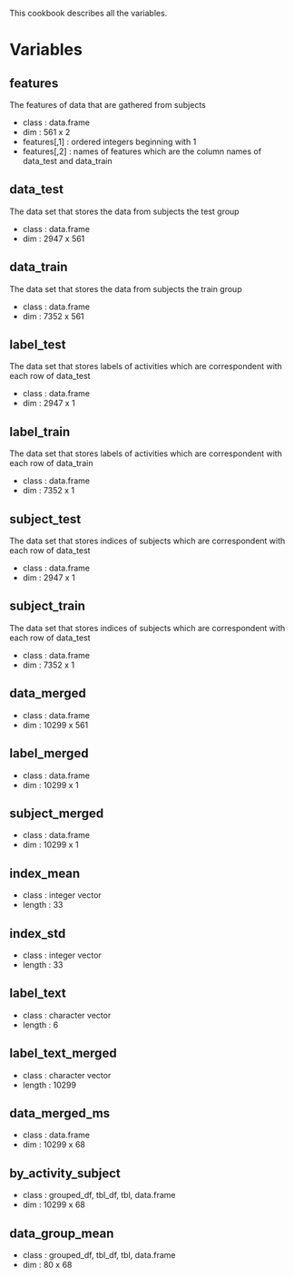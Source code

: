 This cookbook describes all the variables.

# Variables

## features
The features of data that are gathered from subjects
* class : data.frame
* dim : 561 x 2
* features[,1] : ordered integers beginning with 1
* features[,2] : names of features which are the column names of data_test and data_train
## data_test
The data set that stores the data from subjects the test group
* class : data.frame
* dim : 2947 x 561
## data_train
The data set that stores the data from subjects the train group
* class : data.frame
* dim : 7352 x 561

## label_test
The data set that stores labels of activities which are correspondent with each row of data_test
* class : data.frame
* dim : 2947 x 1
## label_train
The data set that stores labels of activities which are correspondent with each row of data_train
* class : data.frame
* dim : 7352 x 1

## subject_test
The data set that stores indices of subjects which are correspondent with each row of data_test
* class : data.frame
* dim : 2947 x 1
## subject_train
The data set that stores indices of subjects which are correspondent with each row of data_test
* class : data.frame
* dim : 7352 x 1

## data_merged
* class : data.frame
* dim : 10299 x 561
## label_merged
* class : data.frame
* dim : 10299 x 1
## subject_merged
* class : data.frame
* dim : 10299 x 1

## index_mean
* class : integer vector
* length : 33
## index_std
* class : integer vector
* length : 33

## label_text
* class : character vector
* length : 6

## label_text_merged
* class : character vector
* length : 10299
## data_merged_ms
* class : data.frame
* dim : 10299 x 68

## by_activity_subject
* class : grouped_df, tbl_df, tbl, data.frame
* dim : 10299 x 68
## data_group_mean
* class : grouped_df, tbl_df, tbl, data.frame
* dim : 80 x 68
